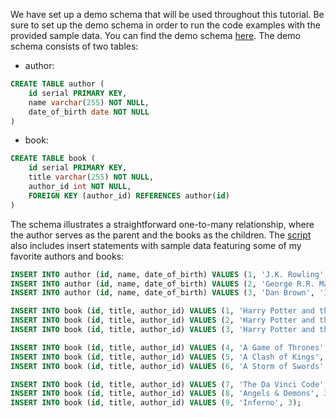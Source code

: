 
We have set up a demo schema that will be used throughout this tutorial. Be sure to set up the 
demo schema in order to run the code examples with the provided sample data. You can find the 
demo schema [here](https://github.com/dakivara/pgcrud/tree/main/demo/setup_schema.sql).
The demo schema consists of two tables: 

- author:

```sql
CREATE TABLE author (
    id serial PRIMARY KEY,
    name varchar(255) NOT NULL,
    date_of_birth date NOT NULL
)
```

- book:

```sql
CREATE TABLE book (
    id serial PRIMARY KEY,
    title varchar(255) NOT NULL,
    author_id int NOT NULL,
    FOREIGN KEY (author_id) REFERENCES author(id)
)
```

The schema illustrates a straightforward one-to-many relationship, where the author 
serves as the parent and the books as the children. The [script](https://github.com/dakivara/pgcrud/tree/main/demo/setup_schema.sql) also includes insert 
statements with sample data featuring some of my favorite authors and books:

```sql
INSERT INTO author (id, name, date_of_birth) VALUES (1, 'J.K. Rowling', '1965-07-31');
INSERT INTO author (id, name, date_of_birth) VALUES (2, 'George R.R. Martin', '1948-09-20');
INSERT INTO author (id, name, date_of_birth) VALUES (3, 'Dan Brown', '1964-06-22');

INSERT INTO book (id, title, author_id) VALUES (1, 'Harry Potter and the Sorcerer''s Stone', 1);
INSERT INTO book (id, title, author_id) VALUES (2, 'Harry Potter and the Chamber of Secrets', 1);
INSERT INTO book (id, title, author_id) VALUES (3, 'Harry Potter and the Prisoner of Azkaban', 1);

INSERT INTO book (id, title, author_id) VALUES (4, 'A Game of Thrones', 2);
INSERT INTO book (id, title, author_id) VALUES (5, 'A Clash of Kings', 2);
INSERT INTO book (id, title, author_id) VALUES (6, 'A Storm of Swords', 2);

INSERT INTO book (id, title, author_id) VALUES (7, 'The Da Vinci Code', 3);
INSERT INTO book (id, title, author_id) VALUES (8, 'Angels & Demons', 3);
INSERT INTO book (id, title, author_id) VALUES (9, 'Inferno', 3);
```